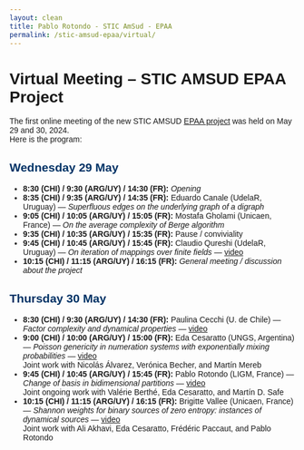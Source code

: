 ```yaml
---
layout: clean
title: Pablo Rotondo - STIC AmSud - EPAA
permalink: /stic-amsud-epaa/virtual/
---
```



<style>
body {
    font-family: Arial, sans-serif;
}
h2 {
    color: #003366;
}
.day {
    margin-bottom: 20px;
}
.session {
    margin-left: 20px;
}
.time {
    font-weight: bold;
}
.theme {
    font-style: italic;
    color: #666;
}
</style>

<h1>Virtual Meeting – STIC AMSUD EPAA Project</h1>


<p>The first online meeting of the new STIC AMSUD <a href="/stic-amsud-epaa/">EPAA project</a> was held on May 29 and 30, 2024.<br>Here is the program:</p>

<h2>Wednesday 29 May</h2>
<ul>
    <li><span class="time">8:30 (CHI) / 9:30 (ARG/UY) / 14:30 (FR):</span> <em>Opening</em></li>
    <li><span class="time">8:35 (CHI) / 9:35 (ARG/UY) / 14:35 (FR):</span> Eduardo Canale (UdelaR, Uruguay) — <em>Superfluous edges on the underlying graph of a digraph</em></li>
    <li><span class="time">9:05 (CHI) / 10:05 (ARG/UY) / 15:05 (FR):</span> Mostafa Gholami (Unicaen, France) — <em>On the average complexity of Berge algorithm</em></li>
    <li><span class="time">9:35 (CHI) / 10:35 (ARG/UY) / 15:35 (FR):</span> Pause / conviviality</li>
    <li><span class="time">9:45 (CHI) / 10:45 (ARG/UY) / 15:45 (FR):</span> Claudio Qureshi (UdelaR, Uruguay) — <em>On iteration of mappings over finite fields</em> — <a href="https://drive.google.com/file/d/1iydZo7YClEveJY3jvNqpN1qQiCfk50Qg/view?usp=sharing" target="_blank">video</a></li>
    <li><span class="time">10:15 (CHI) / 11:15 (ARG/UY) / 16:15 (FR):</span> <em>General meeting / discussion about the project</em></li>
</ul>

<h2>Thursday 30 May</h2>
<ul>
    <li><span class="time">8:30 (CHI) / 9:30 (ARG/UY) / 14:30 (FR):</span> Paulina Cecchi (U. de Chile) — <em>Factor complexity and dynamical properties</em> — <a href="https://drive.google.com/file/d/1qRDQgKzN0U3tBTVZSETYceymbhTPTtZr/view?usp=sharing" target="_blank">video</a></li>
    <li><span class="time">9:00 (CHI) / 10:00 (ARG/UY) / 15:00 (FR):</span> Eda Cesaratto (UNGS, Argentina) — <em>Poisson genericity in numeration systems with exponentially mixing probabilities</em> — <a href="https://drive.google.com/file/d/1r2Pu-pjJTsLjkLj8-7vtfS3XoPMMj9Qv/view?usp=sharing" target="_blank">video</a><br>Joint work with Nicolás Álvarez, Verónica Becher, and Martín Mereb</li>
    <li><span class="time">9:45 (CHI) / 10:45 (ARG/UY) / 15:45 (FR):</span> Pablo Rotondo (LIGM, France) — <em>Change of basis in bidimensional partitions</em> — <a href="https://drive.google.com/file/d/1qq2NR0F8uX_XSEaXey8H_PYTLhJKO9eG/view?usp=sharing" target="_blank">video</a><br>Joint ongoing work with Valérie Berthé, Eda Cesaratto, and Martín D. Safe</li>
    <li><span class="time">10:15 (CHI) / 11:15 (ARG/UY) / 16:15 (FR):</span> Brigitte Vallee (Unicaen, France) — <em>Shannon weights for binary sources of zero entropy: instances of dynamical sources</em> — <a href="https://drive.google.com/file/d/1NsyVYyYGcbpdt92uF1xbcQBc6QCCeesb/view?usp=sharing" target="_blank">video</a><br>Joint work with Ali Akhavi, Eda Cesaratto, Frédéric Paccaut, and Pablo Rotondo</li>
</ul>

